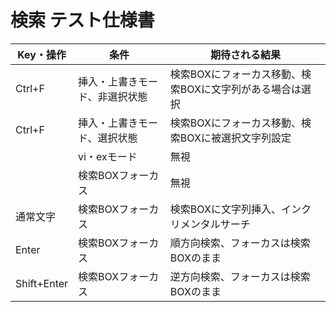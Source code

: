 # 検索 テスト仕様書

|Key・操作|条件|期待される結果|
|---|----|----|
|Ctrl+F|挿入・上書きモード、非選択状態|検索BOXにフォーカス移動、検索BOXに文字列がある場合は選択|
|Ctrl+F|挿入・上書きモード、選択状態|検索BOXにフォーカス移動、検索BOXに被選択文字列設定|
| |vi・exモード|無視|
| |検索BOXフォーカス|無視|
|通常文字|検索BOXフォーカス|検索BOXに文字列挿入、インクリメンタルサーチ|
|Enter|検索BOXフォーカス|順方向検索、フォーカスは検索BOXのまま|
|Shift+Enter|検索BOXフォーカス|逆方向検索、フォーカスは検索BOXのまま|


